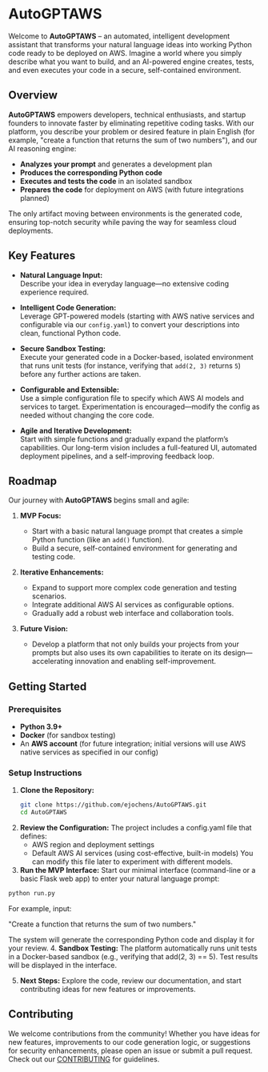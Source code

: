 # AutoGPTAWS

Welcome to **AutoGPTAWS** – an automated, intelligent development assistant that transforms your natural language ideas into working Python code ready to be deployed on AWS. Imagine a world where you simply describe what you want to build, and an AI-powered engine creates, tests, and even executes your code in a secure, self-contained environment.


## Overview

**AutoGPTAWS** empowers developers, technical enthusiasts, and startup founders to innovate faster by eliminating repetitive coding tasks. With our platform, you describe your problem or desired feature in plain English (for example, "create a function that returns the sum of two numbers"), and our AI reasoning engine:

- **Analyzes your prompt** and generates a development plan
- **Produces the corresponding Python code**
- **Executes and tests the code** in an isolated sandbox
- **Prepares the code** for deployment on AWS (with future integrations planned)

The only artifact moving between environments is the generated code, ensuring top-notch security while paving the way for seamless cloud deployments.


## Key Features

- **Natural Language Input:**  
  Describe your idea in everyday language—no extensive coding experience required.

- **Intelligent Code Generation:**  
  Leverage GPT-powered models (starting with AWS native services and configurable via our `config.yaml`) to convert your descriptions into clean, functional Python code.

- **Secure Sandbox Testing:**  
  Execute your generated code in a Docker-based, isolated environment that runs unit tests (for instance, verifying that `add(2, 3)` returns `5`) before any further actions are taken.

- **Configurable and Extensible:**  
  Use a simple configuration file to specify which AWS AI models and services to target. Experimentation is encouraged—modify the config as needed without changing the core code.

- **Agile and Iterative Development:**  
  Start with simple functions and gradually expand the platform’s capabilities. Our long-term vision includes a full-featured UI, automated deployment pipelines, and a self-improving feedback loop.


## Roadmap

Our journey with **AutoGPTAWS** begins small and agile:

1. **MVP Focus:**  
   - Start with a basic natural language prompt that creates a simple Python function (like an `add()` function).
   - Build a secure, self-contained environment for generating and testing code.

2. **Iterative Enhancements:**  
   - Expand to support more complex code generation and testing scenarios.
   - Integrate additional AWS AI services as configurable options.
   - Gradually add a robust web interface and collaboration tools.

3. **Future Vision:**  
   - Develop a platform that not only builds your projects from your prompts but also uses its own capabilities to iterate on its design—accelerating innovation and enabling self-improvement.


## Getting Started

### Prerequisites
- **Python 3.9+**
- **Docker** (for sandbox testing)
- An **AWS account** (for future integration; initial versions will use AWS native services as specified in our config)

### Setup Instructions
1. **Clone the Repository:**
   ```bash
   git clone https://github.com/ejochens/AutoGPTAWS.git
   cd AutoGPTAWS
   ```
2. **Review the Configuration:** The project includes a config.yaml file that defines:
    - AWS region and deployment settings
    - Default AWS AI services (using cost-effective, built-in models)
You can modify this file later to experiment with different models.
3. **Run the MVP Interface:** Start our minimal interface (command-line or a basic Flask web app) to enter your natural language prompt:
```python
python run.py
```
For example, input:

"Create a function that returns the sum of two numbers."

The system will generate the corresponding Python code and display it for your review.
4. **Sandbox Testing:** The platform automatically runs unit tests in a Docker-based sandbox (e.g., verifying that add(2, 3) == 5). Test results will be displayed in the interface.

5. **Next Steps:** Explore the code, review our documentation, and start contributing ideas for new features or improvements.


## Contributing
We welcome contributions from the community! Whether you have ideas for new features, improvements to our code generation logic, or suggestions for security enhancements, please open an issue or submit a pull request. Check out our [CONTRIBUTING](CONTRIBUTING) for guidelines.